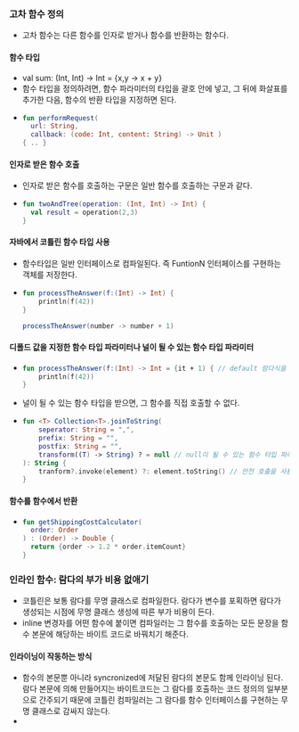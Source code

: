 ### 고차 함수 정의 
- 고차 함수는 다른 함수를 인자로 받거나 함수를 반환하는 함수다.
#### 함수 타입 
- val sum: (Int, Int) -> Int = {x,y -> x + y}
- 함수 타입을 정의하려면, 함수 파라미터의 타입을 괄호 안에 넣고, 그 뒤에 화살표를 추가한 다음, 함수의 반환 타입을 지정하면 된다.
- ```kotlin
  fun performRequest(
    url: String,
    callback: (code: Int, content: String) -> Unit )
  { .. }
  ```
#### 인자로 받은 함수 호출
- 인자로 받은 함수를 호출하는 구문은 일반 함수를 호출하는 구문과 같다.
- ```kotlin
  fun twoAndTree(operation: (Int, Int) -> Int) {
    val result = operation(2,3)
  }
  ```
#### 자바에서 코틀린 함수 타입 사용
- 함수타입은 일반 인터페이스로 컴파일된다. 즉 FuntionN 인터페이스를 구현하는 객체를 저장한다.
- ```kotlin
  fun processTheAnswer(f:(Int) -> Int) {
      println(f(42))
  }
  ```
  ```java
  processTheAnswer(number -> number + 1)
  ```
#### 디폴드 값을 지정한 함수 타입 파라미터나 널이 될 수 있는 함수 타입 파라미터
- ```kotlin
  fun processTheAnswer(f:(Int) -> Int = {it + 1) { // default 람다식을 지정한다.
      println(f(42))
  }
  ```
- 널이 될 수 있는 함수 타입을 받으면, 그 함수를 직접 호출할 수 없다.
- ```kotlin
  fun <T> Collection<T>.joinToString(
      seperator: String = ",",
      prefix: String = "",
      postfix: String = "",
      transform((T) -> String) ? = null // null이 될 수 있는 함수 타입 파라미터를 선언한다.
  ): String {
      tranform?.invoke(element) ?: element.toString() // 안전 호출을 사용하고 엘비스 연산자를 사용해 람다를 인자로 받지 않은 경우를 처리한다.
  }
  ```
#### 함수를 함수에서 반환
- ```kotlin
  fun getShippingCostCalculator(
    order: Order
  ) : (Order) -> Double {
    return {order -> 1.2 * order.itemCount}
  }
  ```
### 인라인 함수: 람다의 부가 비용 없애기 
- 코틀린은 보통 람다를 무명 클래스로 컴파일한다. 람다가 변수를 포획하면 람다가 생성되는 시점에 무명 클래스 생성에 따른 부가 비용이 든다. 
- inline 변경자를 어떤 함수에 붙이면 컴파일러는 그 함수를 호출하는 모든 문장을 함수 본문에 해당하는 바이트 코드로 바꿔치기 해준다.
#### 인라이닝이 작동하는 방식 
- 함수의 본문뿐 아니라 syncronized에 저달된 람다의 본문도 함께 인라이닝 된다. 람다 본문에 의해 만들어지는 바이트코드는 그 람다를 호출하는 코드 정의의 일부분으로 간주되기 때문에 코틀린 컴파일러는 그 람다를 함수 인터페이스를 구현하는 무명 클래스로 감싸지 않는다.
- 
